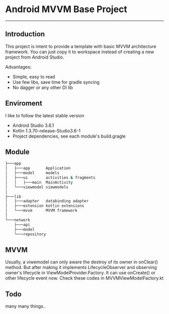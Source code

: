 # Android MVVM Base Project

------
## Introduction

This project is intent to provide a template with basic MVVM architecture framework. You can just copy it to workspace instead of creating a new project from Android Studio.

Advantages:

- Simple, easy to read
- Use few libs, save time for gradle syncing
- No dagger or any other DI lib

## Enviroment

I like to follow the latest stable version

- Android Studio 3.6.1
- Kotlin 1.3.70-release-Studio3.6-1
- Project dependencies, see each module's build.gragle

## Module

```cmd
├───app
│   ├───app       Application
│   ├───model     models
│   ├───ui        activities & fragments
│   │   ├───main  MainActivity
│   └───viewmodel viewmodels
│
├───lib
│   ├───adapter   databinding adapter
│   ├───extension kotlin extensions
│   └───mvvm      MVVM framework
│
└───network
    ├───api
    ├───model
    └───repository
```

## MVVM
Usually, a viwemodel can only aware the destroy of its owner in onClear() method. But after making it implements LifecycleObserver and observing owner's lifecycle in ViewModelProvider.Factory. It can use onCreate() or other lifecycle event now.
Check these codes in MVVMViewModelFactory.kt

## Todo
many many things..
